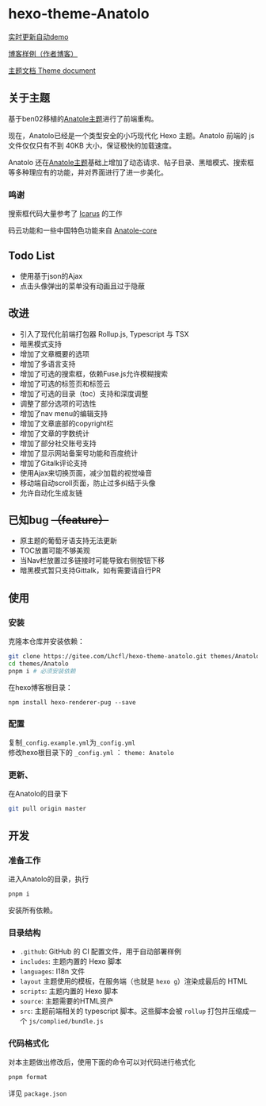 # hexo-theme-Anatolo

[实时更新自动demo](https://lhcfl.github.io/Anatolodemo)

[博客样例（作者博客）](https://lhcfl.github.io)

[主题文档 Theme document](https://lhcfl.github.io/Anatolodemo/tags/Anatolo-Tutorial/)

## 关于主题

基于ben02移植的[Anatole主题](https://github.com/Ben02/hexo-theme-Anatole)进行了前端重构。

现在，Anatolo已经是一个类型安全的小巧现代化 Hexo 主题。Anatolo 前端的 js 文件仅仅只有不到 40KB 大小，保证极快的加载速度。

Anatolo 还在[Anatole主题](https://github.com/Ben02/hexo-theme-Anatole)基础上增加了动态请求、帖子目录、黑暗模式、搜索框等多种理应有的功能，并对界面进行了进一步美化。

### 鸣谢

搜索框代码大量参考了 [Icarus](https://github.com/ppoffice/hexo-theme-icarus) 的工作

码云功能和一些中国特色功能来自 [Anatole-core](https://github.com/mrcore/hexo-theme-Anatole-Core)

## Todo List

- 使用基于json的Ajax
- 点击头像弹出的菜单没有动画且过于隐蔽

## 改进

- 引入了现代化前端打包器 Rollup.js, Typescript 与 TSX
- 暗黑模式支持
- 增加了文章概要的选项
- 增加了多语言支持
- 增加了可选的搜索框，依赖Fuse.js允许模糊搜索
- 增加了可选的标签页和标签云
- 增加了可选的目录（toc）支持和深度调整
- 调整了部分选项的可选性
- 增加了nav menu的编辑支持
- 增加了文章底部的copyright栏
- 增加了文章的字数统计
- 增加了部分社交账号支持
- 增加了显示网站备案号功能和百度统计
- 增加了Gitalk评论支持
- 使用Ajax来切换页面，减少加载的视觉噪音
- 移动端自动scroll页面，防止过多纠结于头像
- 允许自动化生成友链

## 已知bug ~~（feature）~~

- 原主题的葡萄牙语支持无法更新
- TOC放置可能不够美观
- 当Nav栏放置过多链接时可能导致右侧按钮下移
- 暗黑模式暂只支持Gittalk，如有需要请自行PR

## 使用

### 安装

克隆本仓库并安装依赖：

```bash
git clone https://gitee.com/Lhcfl/hexo-theme-anatolo.git themes/Anatolo
cd themes/Anatolo
pnpm i # 必须安装依赖
```

在hexo博客根目录：

```
npm install hexo-renderer-pug --save
```

### 配置

复制`_config.example.yml`为`_config.yml`  
修改hexo根目录下的 `_config.yml` ： `theme: Anatolo`

### 更新、

在Anatolo的目录下

```bash
git pull origin master
```

## 开发

### 准备工作

进入Anatolo的目录，执行

```bash
pnpm i
```

安装所有依赖。

### 目录结构

- `.github`: GitHub 的 CI 配置文件，用于自动部署样例
- `includes`: 主题内置的 Hexo 脚本
- `languages`: I18n 文件
- `layout` 主题使用的模板，在服务端（也就是 `hexo g`）渲染成最后的 HTML
- `scripts`: 主题内置的 Hexo 脚本
- `source`: 主题需要的HTML资产
- `src`: 主题前端相关的 typescript 脚本。这些脚本会被 `rollup` 打包并压缩成一个 `js/complied/bundle.js`

### 代码格式化

对本主题做出修改后，使用下面的命令可以对代码进行格式化

```bash
pnpm format
```

详见 `package.json`
